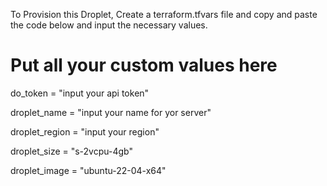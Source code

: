 To Provision this Droplet, Create a terraform.tfvars file and copy and paste the code below and input the necessary values.

# Put all your custom values here

do_token       = "input your api token"

droplet_name   = "input your name for yor server"

droplet_region = "input your region"

droplet_size   = "s-2vcpu-4gb"

droplet_image  = "ubuntu-22-04-x64"
